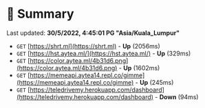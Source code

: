 # 📖 Summary
Last updated: **30/5/2022, 4:45:01 PG "Asia/Kuala_Lumpur"**

- `GET` [https://shrt.ml](https://shrt.ml) - **Up** (2056ms)
- `GET` [https://hst.aytea.ml/](https://hst.aytea.ml/) - **Up** (329ms)
- `GET` [https://color.aytea.ml/4b31d6.png](https://color.aytea.ml/4b31d6.png) - **Up** (1602ms)
- `GET` [https://memeapi.aytea14.repl.co/gimme](https://memeapi.aytea14.repl.co/gimme) - **Up** (245ms)
- `GET` [https://teledrivemy.herokuapp.com/dashboard](https://teledrivemy.herokuapp.com/dashboard) - **Down** (94ms)
